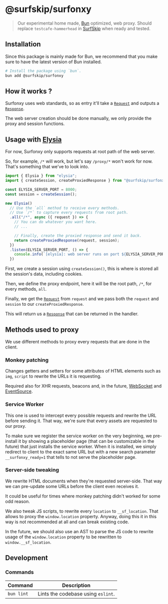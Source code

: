# @surfskip/surfonxy

> Our experimental home made, [Bun](https://bun.sh) optimized, web proxy.
> Should replace `testcafe-hammerhead` in [SurfSkip](https://www.surfskip.com) when ready and tested.

## Installation

Since this package is mainly made for Bun, we recommend that you make sure to have the latest version of Bun installed.

```bash
# Install the package using `bun`.
bun add @surfskip/surfonxy
```

## How it works ?

Surfonxy uses web standards, so as entry it'll take a [`Request`](https://developer.mozilla.org/docs/Web/API/Request) and outputs a [`Response`](https://developer.mozilla.org/docs/Web/API/Response).

The web server creation should be done manually, we only provide the proxy and session functions.

## Usage with [Elysia](https://elysiajs.com/)

For now, Surfonxy only supports requests at root path of the web server.

So, for example, `/*` will work, but let's say `/proxy/*` won't work for now.
That's something that we've to look into.

```typescript
import { Elysia } from "elysia";
import { createSession, createProxiedResponse } from "@surfskip/surfonxy";

const ELYSIA_SERVER_PORT = 8000;
const session = createSession();

new Elysia()
  // Use the `all` method to receive every methods.
  // Use `/*` to capture every requests from root path.
  .all("/*", async ({ request }) => {
    // You can do whatever you want here.
    // ...

    // Finally, create the proxied response and send it back.
    return createProxiedResponse(request, session);
  })
  .listen(ELYSIA_SERVER_PORT, () => {
    console.info(`[elysia]: web server runs on port ${ELYSIA_SERVER_PORT}`);
  })
```

First, we create a session using `createSession()`, this is where is stored all the session's data, including cookies.

Then, we define the proxy endpoint, here it will be the root path, `/*`, for every methods, `all`.

Finally, we get the [`Request`](https://developer.mozilla.org/docs/Web/API/Request) from `request` and we pass both the `request` and `session` to our `createProxiedResponse`.

This will return us a [`Response`](https://developer.mozilla.org/docs/Web/API/Response) that can be returned in the handler.

## Methods used to proxy

We use different methods to proxy every requests that are done in the client.

### Monkey patching

Changes getters and setters for some attributes of HTML elements such as `img`, `script` to rewrite the URLs it is requesting.

Required also for XHR requests, beacons and, in the future, [WebSocket](https://developer.mozilla.org/docs/Web/API/WebSocket) and [EventSource](https://developer.mozilla.org/docs/Web/API/EventSource).

### Service Worker

This one is used to intercept every possible requests and rewrite the URL before sending it. That way, we're sure that every assets are requested to our proxy.

To make sure we register the service worker on the very beginning, we pre-install it by showing a placeholder page (that can be customizable in the future) that just installs the service worker. When it is installed, we simply redirect to client to the exact same URL but with a new search parameter `__surfonxy_ready=1` that tells to not serve the placeholder page.

### Server-side tweaking

We rewrite HTML documents when they're requested server-side. That way we can pre-update some URLs before the client even receives it.

It could be useful for times where monkey patching didn't worked for some odd reason.

We also tweak JS scripts, to rewrite every `location` to `__sf_location`. That allows to proxy the `window.location` property. Anyway, doing this it in this way is not recommended at all and can break existing code.

In the future, we should also use an AST to parse the JS code to rewrite usage of the `window.location` property to be rewritten to `window.__sf_location`.

## Development

### Commands

| Command | Description |
| ------- | ----------- |
| `bun lint` | Lints the codebase using `eslint`. |
